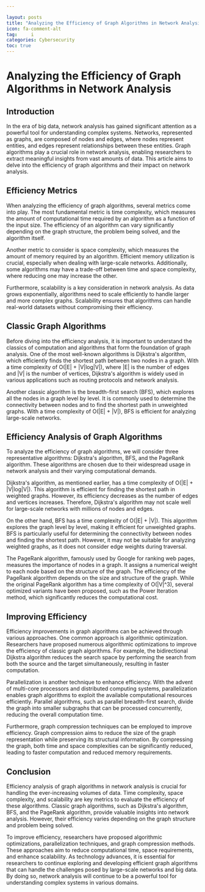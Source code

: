 ```yaml
---

layout: posts
title: "Analyzing the Efficiency of Graph Algorithms in Network Analysis"
icon: fa-comment-alt
tag:     i
categories: Cybersecurity
toc: true
---
```




# Analyzing the Efficiency of Graph Algorithms in Network Analysis

## Introduction
In the era of big data, network analysis has gained significant attention as a powerful tool for understanding complex systems. Networks, represented as graphs, are composed of nodes and edges, where nodes represent entities, and edges represent relationships between these entities. Graph algorithms play a crucial role in network analysis, enabling researchers to extract meaningful insights from vast amounts of data. This article aims to delve into the efficiency of graph algorithms and their impact on network analysis.

## Efficiency Metrics
When analyzing the efficiency of graph algorithms, several metrics come into play. The most fundamental metric is time complexity, which measures the amount of computational time required by an algorithm as a function of the input size. The efficiency of an algorithm can vary significantly depending on the graph structure, the problem being solved, and the algorithm itself.

Another metric to consider is space complexity, which measures the amount of memory required by an algorithm. Efficient memory utilization is crucial, especially when dealing with large-scale networks. Additionally, some algorithms may have a trade-off between time and space complexity, where reducing one may increase the other.

Furthermore, scalability is a key consideration in network analysis. As data grows exponentially, algorithms need to scale efficiently to handle larger and more complex graphs. Scalability ensures that algorithms can handle real-world datasets without compromising their efficiency.

## Classic Graph Algorithms
Before diving into the efficiency analysis, it is important to understand the classics of computation and algorithms that form the foundation of graph analysis. One of the most well-known algorithms is Dijkstra's algorithm, which efficiently finds the shortest path between two nodes in a graph. With a time complexity of O(|E| + |V|log|V|), where |E| is the number of edges and |V| is the number of vertices, Dijkstra's algorithm is widely used in various applications such as routing protocols and network analysis.

Another classic algorithm is the breadth-first search (BFS), which explores all the nodes in a graph level by level. It is commonly used to determine the connectivity between nodes and to find the shortest path in unweighted graphs. With a time complexity of O(|E| + |V|), BFS is efficient for analyzing large-scale networks.

## Efficiency Analysis of Graph Algorithms
To analyze the efficiency of graph algorithms, we will consider three representative algorithms: Dijkstra's algorithm, BFS, and the PageRank algorithm. These algorithms are chosen due to their widespread usage in network analysis and their varying computational demands.

Dijkstra's algorithm, as mentioned earlier, has a time complexity of O(|E| + |V|log|V|). This algorithm is efficient for finding the shortest path in weighted graphs. However, its efficiency decreases as the number of edges and vertices increases. Therefore, Dijkstra's algorithm may not scale well for large-scale networks with millions of nodes and edges.

On the other hand, BFS has a time complexity of O(|E| + |V|). This algorithm explores the graph level by level, making it efficient for unweighted graphs. BFS is particularly useful for determining the connectivity between nodes and finding the shortest path. However, it may not be suitable for analyzing weighted graphs, as it does not consider edge weights during traversal.

The PageRank algorithm, famously used by Google for ranking web pages, measures the importance of nodes in a graph. It assigns a numerical weight to each node based on the structure of the graph. The efficiency of the PageRank algorithm depends on the size and structure of the graph. While the original PageRank algorithm has a time complexity of O(|V|^3), several optimized variants have been proposed, such as the Power Iteration method, which significantly reduces the computational cost.

## Improving Efficiency
Efficiency improvements in graph algorithms can be achieved through various approaches. One common approach is algorithmic optimization. Researchers have proposed numerous algorithmic optimizations to improve the efficiency of classic graph algorithms. For example, the bidirectional Dijkstra algorithm reduces the search space by performing the search from both the source and the target simultaneously, resulting in faster computation.

Parallelization is another technique to enhance efficiency. With the advent of multi-core processors and distributed computing systems, parallelization enables graph algorithms to exploit the available computational resources efficiently. Parallel algorithms, such as parallel breadth-first search, divide the graph into smaller subgraphs that can be processed concurrently, reducing the overall computation time.

Furthermore, graph compression techniques can be employed to improve efficiency. Graph compression aims to reduce the size of the graph representation while preserving its structural information. By compressing the graph, both time and space complexities can be significantly reduced, leading to faster computation and reduced memory requirements.

## Conclusion
Efficiency analysis of graph algorithms in network analysis is crucial for handling the ever-increasing volumes of data. Time complexity, space complexity, and scalability are key metrics to evaluate the efficiency of these algorithms. Classic graph algorithms, such as Dijkstra's algorithm, BFS, and the PageRank algorithm, provide valuable insights into network analysis. However, their efficiency varies depending on the graph structure and problem being solved.

To improve efficiency, researchers have proposed algorithmic optimizations, parallelization techniques, and graph compression methods. These approaches aim to reduce computational time, space requirements, and enhance scalability. As technology advances, it is essential for researchers to continue exploring and developing efficient graph algorithms that can handle the challenges posed by large-scale networks and big data. By doing so, network analysis will continue to be a powerful tool for understanding complex systems in various domains.